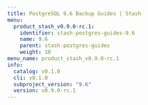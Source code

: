 ```yaml
---
title: PostgreSQL 9.6 Backup Guides | Stash
menu:
  product_stash_v0.9.0-rc.1:
    identifier: stash-postgres-guides-9.6
    name: 9.6
    parent: stash-postgres-guides
    weight: 10
menu_name: product_stash_v0.9.0-rc.1
info:
  catalog: v0.1.0
  cli: v0.1.0
  subproject_version: "9.6"
  version: v0.9.0-rc.1
---
```



